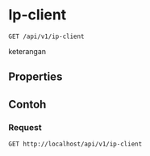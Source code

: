 # Ip-client
```http
GET /api/v1/ip-client
```
keterangan
## Properties
## Contoh
### Request
```http
GET http://localhost/api/v1/ip-client
```
